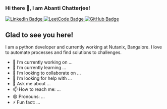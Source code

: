 ### Hi there 👋, I am Abanti Chatterjee!
<div id="badges">
  <a href="https://www.linkedin.com/in/abanti-chatterjee-a07870145/">
    <img src="https://img.shields.io/badge/LinkedIn-blue?style=for-the-badge&logo=linkedin&logoColor=white" alt="LinkedIn Badge"/>
  </a>
  <a href="https://leetcode.com/abantiChatterjee/">
    <img src="https://img.shields.io/badge/leetcode-brown?style=for-the-badge&logo=leetcode&logoColor=white" alt="LeetCode Badge"/>
  </a>
  <a href="https://leetcode.com/abantiChatterjee/">
    <img src="https://img.shields.io/badge/github-black?style=for-the-badge&logo=github&logoColor=white" alt="GitHub Badge"/>
  </a>
</div>

<!--
**abanti-personal/abanti-personal** is a ✨ _special_ ✨ repository because its `README.md` (this file) appears on your GitHub profile.
-->

## Glad to see you here!

I am a python developer and currently working at Nutanix, Bangalore. I love to automate processes and find solutions to challenges.

- 🔭 I’m currently working on ...
- 🌱 I’m currently learning ...
- 👯 I’m looking to collaborate on ...
- 🤔 I’m looking for help with ...
- 💬 Ask me about ...
- 📫 How to reach me: ...
- 😄 Pronouns: ...
- ⚡ Fun fact: ...
